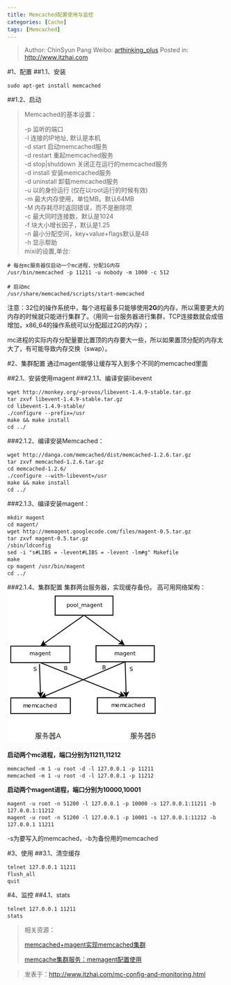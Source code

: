 ```yaml
---
title: Memcached配置使用与监控
categories: [Cache]
tags: [Memcached]
---
```


> Author: ChinSyun Pang
> Weibo: [arthinking_plus](http://weibo.com/arthinkingplus)
> Posted in: http://www.itzhai.com

#1、配置
##1.1、安装
```
sudo apt-get install memcached
```
##1.2、启动
> Memcached的基本设置：
>     
> -p 监听的端口    
> -l 连接的IP地址, 默认是本机    
> -d start 启动memcached服务    
> -d restart 重起memcached服务    
> -d stop|shutdown 关闭正在运行的memcached服务    
> -d install 安装memcached服务    
> -d uninstall 卸载memcached服务    
> -u 以的身份运行 (仅在以root运行的时候有效)    
> -m 最大内存使用，单位MB。默认64MB    
> -M 内存耗尽时返回错误，而不是删除项    
> -c 最大同时连接数，默认是1024    
> -f 块大小增长因子，默认是1.25    
> -n 最小分配空间，key+value+flags默认是48    
> -h 显示帮助    
> mixi的设置,单台:    

```shell
# 每台mc服务器仅启动一个mc进程，分配1G内存
/usr/bin/memcached -p 11211 -u nobody -m 1000 -c 512

# 启动mc
/usr/share/memcached/scripts/start-memcached
```    

注意：32位的操作系统中，每个进程最多只能够使用**2G**的内存，所以需要更大的内存的时候就只能进行集群了。（用同一台服务器进行集群，TCP连接数就会成倍增加，x86_64的操作系统可以分配超过2G的内存）；

mc进程的实际内存分配量要比置顶的内存要大一些，所以如果置顶分配的内存太大了，有可能导致内存交换（swap）。

#2、集群配置
通过magent能够让缓存写入到多个不同的memcached里面

##2.1、安装使用magent
###2.1.1、编译安装libevent
```shell
wget http://monkey.org/~provos/libevent-1.4.9-stable.tar.gz
tar zxvf libevent-1.4.9-stable.tar.gz
cd libevent-1.4.9-stable/
./configure --prefix=/usr
make && make install
cd ../
```

###2.1.2、编译安装Memcached：
```shell
wget http://danga.com/memcached/dist/memcached-1.2.6.tar.gz
tar zxvf memcached-1.2.6.tar.gz
cd memcached-1.2.6/
./configure --with-libevent=/usr
make && make install
cd ../
```

###2.1.3、编译安装magent：
```shell
mkdir magent
cd magent/
wget http://memagent.googlecode.com/files/magent-0.5.tar.gz
tar zxvf magent-0.5.tar.gz
/sbin/ldconfig
sed -i "s#LIBS = -levent#LIBS = -levent -lm#g" Makefile
make
cp magent /usr/bin/magent
cd ../
```

###2.1.4、集群配置
集群两台服务器，实现缓存备份。
高可用网络架构：    
![](https://raw.githubusercontent.com/arthinking/informal-essay/master/images/2014/12/20141217-mc001.png)

**启动两个mc进程，端口分别为11211,11212**
```shell
memcached -m 1 -u root -d -l 127.0.0.1 -p 11211
memcached -m 1 -u root -d -l 127.0.0.1 -p 11212
```

**启动两个magent进程，端口分别为10000,10001**
```shell
magent -u root -n 51200 -l 127.0.0.1 -p 10000 -s 127.0.0.1:11211 -b 127.0.0.1:11212
magent -u root -n 51200 -l 127.0.0.1 -p 10001 -s 127.0.0.1:11212 -b 127.0.0.1 11211
```

-s为要写入的memcached，-b为备份用的memcached    

#3、使用
##3.1、清空缓存
```
telnet 127.0.0.1 11211
flush_all
quit
```

#4、监控
##4.1、stats
```shell
telnet 127.0.0.1 11211
stats
```

> 相关资源：
>     
> [memcached+magent实现memcached集群](http://www.cnblogs.com/happyday56/p/3461113.html "memcached+magent实现memcached集群")     
>
> [memcache集群服务：memagent配置使用  ](http://zhumeng8337797.blog.163.com/blog/static/10076891420113431424757/ "memcache集群服务：memagent配置使用  ")

> 发表于：http://www.itzhai.com/mc-config-and-monitoring.html



